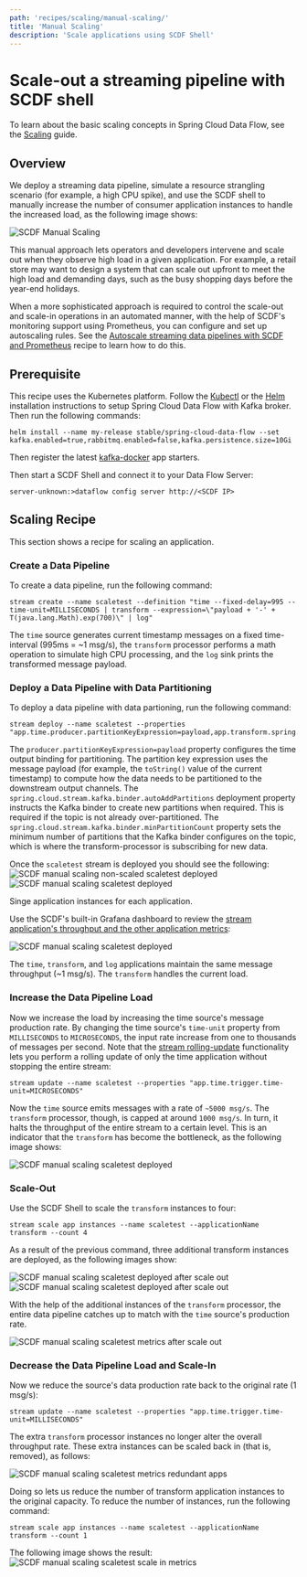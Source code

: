 ```yaml
---
path: 'recipes/scaling/manual-scaling/'
title: 'Manual Scaling'
description: 'Scale applications using SCDF Shell'
---
```


# Scale-out a streaming pipeline with SCDF shell

To learn about the basic scaling concepts in Spring Cloud Data Flow, see the [Scaling](%currentPath%/feature-guides/streams/scaling/) guide.

## Overview

We deploy a streaming data pipeline, simulate a resource strangling scenario (for example, a high CPU spike), and use the SCDF shell to manually increase the number of consumer application instances to handle the increased load, as the following image shows:

![SCDF Manual Scaling](images/scdf-scale-manual.png)

This manual approach lets operators and developers intervene and scale out when they observe high load in a given application. For example, a retail store may want to design a system that can scale out upfront to meet the high load and demanding days, such as the busy shopping days before the year-end holidays.

When a more sophisticated approach is required to control the scale-out and scale-in operations in an automated manner, with the help of SCDF's monitoring support using Prometheus, you can configure and set up autoscaling rules. See the [Autoscale streaming data pipelines with SCDF and Prometheus](%currentPath%/recipes/scaling/autoscaling/) recipe to learn how to do this.

## Prerequisite

This recipe uses the Kubernetes platform. Follow the [Kubectl](%currentPath%/installation/kubernetes/kubectl/) or the [Helm](%currentPath%/installation/kubernetes/helm/) installation instructions to setup Spring Cloud Data Flow with Kafka broker. Then run the following commands:

```shell
helm install --name my-release stable/spring-cloud-data-flow --set kafka.enabled=true,rabbitmq.enabled=false,kafka.persistence.size=10Gi
```

Then register the latest [kafka-docker](https://dataflow.spring.io/kafka-docker-latest) app starters.

Then start a SCDF Shell and connect it to your Data Flow Server:

```shell
server-unknown:>dataflow config server http://<SCDF IP>
```

## Scaling Recipe

This section shows a recipe for scaling an application.

### Create a Data Pipeline

To create a data pipeline, run the following command:

```shell
stream create --name scaletest --definition "time --fixed-delay=995 --time-unit=MILLISECONDS | transform --expression=\"payload + '-' + T(java.lang.Math).exp(700)\" | log"
```

The `time` source generates current timestamp messages on a fixed time-interval (995ms = ~1 msg/s), the `transform` processor performs a math operation to simulate high CPU processing, and the `log` sink prints the transformed message payload.

### Deploy a Data Pipeline with Data Partitioning

To deploy a data pipeline with data partioning, run the following command:

```shell
stream deploy --name scaletest --properties "app.time.producer.partitionKeyExpression=payload,app.transform.spring.cloud.stream.kafka.binder.autoAddPartitions=true,app.transform.spring.cloud.stream.kafka.binder.minPartitionCount=4"
```

The `producer.partitionKeyExpression=payload` property configures the time output binding for partitioning. The partition key expression uses the message payload (for example, the `toString()` value of the current timestamp) to compute how the data needs to be partitioned to the downstream output channels.
The `spring.cloud.stream.kafka.binder.autoAddPartitions` deployment property instructs the Kafka binder to create new partitions when required. This is required if the topic is not already over-partitioned.
The `spring.cloud.stream.kafka.binder.minPartitionCount` property sets the minimum number of partitions that the Kafka binder configures on the topic, which is where the transform-processor is subscribing for new data.

Once the `scaletest` stream is deployed you should see the following:
![SCDF manual scaling non-scaled scaletest deployed](images/SCDF-scale-manual-scaletest-non-scaled-stream-deployed.png)
![SCDF manual scaling scaletest deployed](images/SCDF-scale-manual-scaletest-non-scaled-apps-deployed.png)

Singe application instances for each application.

Use the SCDF's built-in Grafana dashboard to review the [stream application's throughput and the other application metrics](%currentPath%/feature-guides/streams/monitoring/#prometheus-1):

![SCDF manual scaling scaletest deployed](images/scdf-scale-manual-scaletest-metrics.png)

The `time`, `transform`, and `log` applications maintain the same message throughput (~1 msg/s). The `transform` handles the current load.

### Increase the Data Pipeline Load

Now we increase the load by increasing the time source's message production rate. By changing the time source's `time-unit` property from `MILLISECONDS` to `MICROSECONDS`, the input rate  increase from one to thousands of messages per second.
Note that the [stream rolling-update](%currentPath%/stream-developer-guides/continuous-delivery/) functionality lets you perform a rolling update of only the time application without stopping the entire stream:

```shell
stream update --name scaletest --properties "app.time.trigger.time-unit=MICROSECONDS"
```

Now the `time` source emits messages with a rate of `~5000 msg/s`. The `transform` processor, though, is capped at around `1000 msg/s`. In turn, it halts the throughput of the entire stream to a certain level. This is an indicator that the `transform` has become the bottleneck, as the following image shows:

![SCDF manual scaling scaletest deployed](images/scdf-scale-manual-scaletest-bottleneck-metrics.png)

### Scale-Out

Use the SCDF Shell to scale the `transform` instances to four:

```shell
stream scale app instances --name scaletest --applicationName transform --count 4
```

As a result of the previous command, three additional transform instances are deployed, as the following images show:

![SCDF manual scaling scaletest deployed after scale out](images/SCDF-scale-manual-scaletest-scaled-stream-deployed.png)
![SCDF manual scaling scaletest deployed after scale out](images/SCDF-scale-manual-scaletest-scaled-apps-deployed.png)

With the help of the additional instances of the `transform` processor, the entire data pipeline catches up to match with the `time` source's production rate.

![SCDF manual scaling scaletest metrics after scale out](images/scdf-scale-manual-scaletest-scaleout-metrics.png)

### Decrease the Data Pipeline Load and Scale-In

Now we reduce the source's data production rate back to the original rate (1 msg/s):

```shell
stream update --name scaletest --properties "app.time.trigger.time-unit=MILLISECONDS"
```

The extra `transform` processor instances no longer alter the overall throughput rate. These extra instances can be scaled back in (that is, removed), as follows:

![SCDF manual scaling scaletest metrics redundant apps](images/scdf-scale-manual-scaletest-redundant-apps-metrics.png)

Doing so lets us reduce the number of transform application instances to the original capacity. To reduce the number of instances, run the following command:

```shell
stream scale app instances --name scaletest --applicationName transform --count 1
```

The following image shows the result:
![SCDF manual scaling scaletest scale in metrics](images/scdf-scale-manual-scaletest-scalein-metrics.png)
